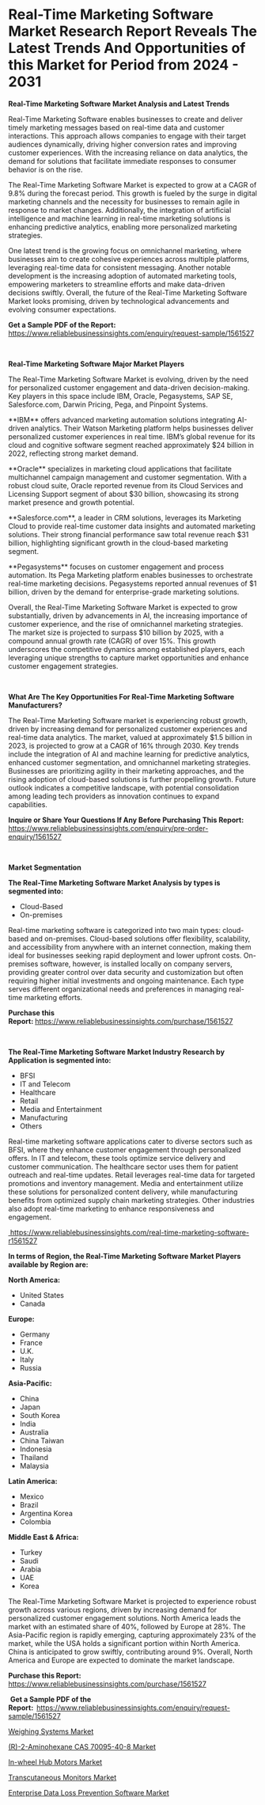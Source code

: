 <p><h1>Real-Time Marketing Software Market Research Report Reveals The Latest Trends And Opportunities of this Market for Period from 2024 - 2031</h1></p><p><strong>Real-Time Marketing Software Market Analysis and Latest Trends</strong></p>
<p><p>Real-Time Marketing Software enables businesses to create and deliver timely marketing messages based on real-time data and customer interactions. This approach allows companies to engage with their target audiences dynamically, driving higher conversion rates and improving customer experiences. With the increasing reliance on data analytics, the demand for solutions that facilitate immediate responses to consumer behavior is on the rise.</p><p>The Real-Time Marketing Software Market is expected to grow at a CAGR of 9.8% during the forecast period. This growth is fueled by the surge in digital marketing channels and the necessity for businesses to remain agile in response to market changes. Additionally, the integration of artificial intelligence and machine learning in real-time marketing solutions is enhancing predictive analytics, enabling more personalized marketing strategies. </p><p>One latest trend is the growing focus on omnichannel marketing, where businesses aim to create cohesive experiences across multiple platforms, leveraging real-time data for consistent messaging. Another notable development is the increasing adoption of automated marketing tools, empowering marketers to streamline efforts and make data-driven decisions swiftly. Overall, the future of the Real-Time Marketing Software Market looks promising, driven by technological advancements and evolving consumer expectations.</p></p>
<p><strong>Get a Sample PDF of the Report:&nbsp;</strong> <a href="https://www.reliablebusinessinsights.com/enquiry/request-sample/1561527">https://www.reliablebusinessinsights.com/enquiry/request-sample/1561527</a></p>
<p>&nbsp;</p>
<p><strong>Real-Time Marketing Software Major Market Players</strong></p>
<p><p>The Real-Time Marketing Software Market is evolving, driven by the need for personalized customer engagement and data-driven decision-making. Key players in this space include IBM, Oracle, Pegasystems, SAP SE, Salesforce.com, Darwin Pricing, Pega, and Pinpoint Systems.</p><p>**IBM** offers advanced marketing automation solutions integrating AI-driven analytics. Their Watson Marketing platform helps businesses deliver personalized customer experiences in real time. IBM’s global revenue for its cloud and cognitive software segment reached approximately $24 billion in 2022, reflecting strong market demand.</p><p>**Oracle** specializes in marketing cloud applications that facilitate multichannel campaign management and customer segmentation. With a robust cloud suite, Oracle reported revenue from its Cloud Services and Licensing Support segment of about $30 billion, showcasing its strong market presence and growth potential.</p><p>**Salesforce.com**, a leader in CRM solutions, leverages its Marketing Cloud to provide real-time customer data insights and automated marketing solutions. Their strong financial performance saw total revenue reach $31 billion, highlighting significant growth in the cloud-based marketing segment.</p><p>**Pegasystems** focuses on customer engagement and process automation. Its Pega Marketing platform enables businesses to orchestrate real-time marketing decisions. Pegasystems reported annual revenues of $1 billion, driven by the demand for enterprise-grade marketing solutions.</p><p>Overall, the Real-Time Marketing Software Market is expected to grow substantially, driven by advancements in AI, the increasing importance of customer experience, and the rise of omnichannel marketing strategies. The market size is projected to surpass $10 billion by 2025, with a compound annual growth rate (CAGR) of over 15%. This growth underscores the competitive dynamics among established players, each leveraging unique strengths to capture market opportunities and enhance customer engagement strategies.</p></p>
<p>&nbsp;</p>
<p><strong>What Are The Key Opportunities For Real-Time Marketing Software Manufacturers?</strong></p>
<p><p>The Real-Time Marketing Software market is experiencing robust growth, driven by increasing demand for personalized customer experiences and real-time data analytics. The market, valued at approximately $1.5 billion in 2023, is projected to grow at a CAGR of 16% through 2030. Key trends include the integration of AI and machine learning for predictive analytics, enhanced customer segmentation, and omnichannel marketing strategies. Businesses are prioritizing agility in their marketing approaches, and the rising adoption of cloud-based solutions is further propelling growth. Future outlook indicates a competitive landscape, with potential consolidation among leading tech providers as innovation continues to expand capabilities.</p></p>
<p><strong>Inquire or Share Your Questions If Any Before Purchasing This Report:</strong> <a href="https://www.reliablebusinessinsights.com/enquiry/pre-order-enquiry/1561527">https://www.reliablebusinessinsights.com/enquiry/pre-order-enquiry/1561527</a></p>
<p>&nbsp;</p>
<p><strong>Market Segmentation</strong></p>
<p><strong>The Real-Time Marketing Software Market Analysis by types is segmented into:</strong></p>
<p><ul><li>Cloud-Based</li><li>On-premises</li></ul></p>
<p><p>Real-time marketing software is categorized into two main types: cloud-based and on-premises. Cloud-based solutions offer flexibility, scalability, and accessibility from anywhere with an internet connection, making them ideal for businesses seeking rapid deployment and lower upfront costs. On-premises software, however, is installed locally on company servers, providing greater control over data security and customization but often requiring higher initial investments and ongoing maintenance. Each type serves different organizational needs and preferences in managing real-time marketing efforts.</p></p>
<p><strong>Purchase this Report:&nbsp;</strong><a href="https://www.reliablebusinessinsights.com/purchase/1561527">https://www.reliablebusinessinsights.com/purchase/1561527</a></p>
<p>&nbsp;</p>
<p><strong>The Real-Time Marketing Software Market Industry Research by Application is segmented into:</strong></p>
<p><ul><li>BFSI</li><li>IT and Telecom</li><li>Healthcare</li><li>Retail</li><li>Media and Entertainment</li><li>Manufacturing</li><li>Others</li></ul></p>
<p><p>Real-time marketing software applications cater to diverse sectors such as BFSI, where they enhance customer engagement through personalized offers. In IT and telecom, these tools optimize service delivery and customer communication. The healthcare sector uses them for patient outreach and real-time updates. Retail leverages real-time data for targeted promotions and inventory management. Media and entertainment utilize these solutions for personalized content delivery, while manufacturing benefits from optimized supply chain marketing strategies. Other industries also adopt real-time marketing to enhance responsiveness and engagement.</p></p>
<p><a href="https://www.reliablebusinessinsights.com/real-time-marketing-software-r1561527">&nbsp;https://www.reliablebusinessinsights.com/real-time-marketing-software-r1561527</a></p>
<p><strong>In terms of Region, the Real-Time Marketing Software Market Players available by Region are:</strong></p>
<p>
    <p> <strong> North America: </strong>
        <ul>
            <li>United States</li>
            <li>Canada</li>
        </ul>
        </p> 
    <p> <strong> Europe: </strong>
        <ul>
            <li>Germany</li>
            <li>France</li>
            <li>U.K.</li>
            <li>Italy</li>
            <li>Russia</li>
        </ul>
        </p> 
    <p> <strong> Asia-Pacific: </strong>
        <ul>
            <li>China</li>
            <li>Japan</li>
            <li>South Korea</li>
            <li>India</li>
            <li>Australia</li>
            <li>China Taiwan</li>
            <li>Indonesia</li>
            <li>Thailand</li>
            <li>Malaysia</li>
        </ul>
        </p> 
    <p> <strong> Latin America: </strong>
        <ul>
            <li>Mexico</li>
            <li>Brazil</li>
            <li>Argentina Korea</li>
            <li>Colombia</li>
        </ul>
        </p> 
    <p> <strong> Middle East & Africa: </strong>
        <ul>
            <li>Turkey</li>
            <li>Saudi</li>
            <li>Arabia</li>
            <li>UAE</li>
            <li>Korea</li>
        </ul>
    </p>
    </p>
<p><p>The Real-Time Marketing Software Market is projected to experience robust growth across various regions, driven by increasing demand for personalized customer engagement solutions. North America leads the market with an estimated share of 40%, followed by Europe at 28%. The Asia-Pacific region is rapidly emerging, capturing approximately 23% of the market, while the USA holds a significant portion within North America. China is anticipated to grow swiftly, contributing around 9%. Overall, North America and Europe are expected to dominate the market landscape.</p></p>
<p><strong>Purchase this Report: </strong><a href="https://www.reliablebusinessinsights.com/purchase/1561527">https://www.reliablebusinessinsights.com/purchase/1561527</a></p>
<p>&nbsp;<strong>Get a Sample PDF of the Report:&nbsp;&nbsp;</strong><a href="https://www.reliablebusinessinsights.com/enquiry/request-sample/1561527">https://www.reliablebusinessinsights.com/enquiry/request-sample/1561527</a></p>
<p><strong></strong></p>
<p><p><a href="https://www.linkedin.com/pulse/weighing-systems-market-global-regional-analysis-focus-0zatf">Weighing Systems Market</a></p><p><a href="https://medium.com/@deliaschoen/r-2-aminohexane-cas-70095-40-8-market-trends-and-strategic-market-insights-2024-2031-b652ee70bd60">(R)-2-Aminohexane CAS 70095-40-8 Market</a></p><p><a href="https://github.com/JubayerMia832/Market-Research-Report-List-1/blob/main/in-wheel-hub-motors-market.md">In-wheel Hub Motors Market</a></p><p><a href="https://www.linkedin.com/pulse/market-dynamics-future-trends-global-transcutaneous-monitors-qdhhe?trackingId=R%2FWrv3CNS9%2BhiLTVkQ6%2FYA%3D%3D">Transcutaneous Monitors Market</a></p><p><a href="https://github.com/NancyAlvarado586/Market-Research-Report-List-1/blob/main/enterprise-data-loss-prevention-software-market.md">Enterprise Data Loss Prevention Software Market</a></p></p>
